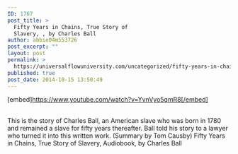 ```yaml
---
ID: 1767
post_title: >
  Fifty Years in Chains, True Story of
  Slavery, , by Charles Ball
author: abbie04m553726
post_excerpt: ""
layout: post
permalink: >
  https://universalflowuniversity.com/uncategorized/fifty-years-in-chains-true-story-of-slavery-by-charles-ball/
published: true
post_date: 2014-10-15 13:50:49
---
```

[embed]https://www.youtube.com/watch?v=YvnVyo5qmR8[/embed]</br></br>
<p>This is the story of Charles Ball, an American slave who was born in 1780 and remained a slave for fifty years thereafter. Ball told his story to a lawyer who turned it into this written work. (Summary by Tom Causby)
Fifty Years in Chains, True Story of Slavery, Audiobook, by Charles Ball</p>